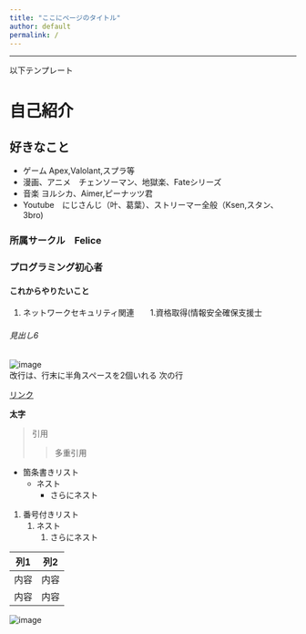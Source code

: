 ```yaml
---
title: "ここにページのタイトル"
author: default
permalink: /
---
```







---

以下テンプレート

# 自己紹介
## 好きなこと
- ゲーム   Apex,Valolant,スプラ等
- 漫画、アニメ　チェンソーマン、地獄楽、Fateシリーズ
- 音楽      ヨルシカ、Aimer,ピーナッツ君
- Youtube　にじさんじ（叶、葛葉）、ストリーマー全般（Ksen,スタン、3bro)
### 所属サークル　Felice
### プログラミング初心者
#### これからやりたいこと
1. ネットワークセキュリティ関連　　1.資格取得(情報安全確保支援士
###### 見出し6

![image](https://www.google.co.jp/url?sa=i&url=https%3A%2F%2Fwww.youtube.com%2Fchannel%2FUCspv01oxUFf_MTSipURRhkA&psig=AOvVaw2pIr593VU-fJN8NnopRmTl&ust=1683110147126000&source=images&cd=vfe&ved=0CA4QjRxqFwoTCIDYkoa41v4CFQAAAAAdAAAAABAP)  
改行は、行末に半角スペースを2個いれる
次の行

[リンク](https://www.google.co.jp/)

**太字**

> 引用
>> 多重引用


- 箇条書きリスト
  - ネスト
    - さらにネスト


1. 番号付きリスト
   1. ネスト
      1. さらにネスト


| 列1  | 列2  |
|-----|-----|
| 内容  | 内容  |
| 内容  | 内容  |

![image](/GHPages_WebSite/assets/images/logo-150.png)
